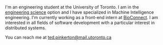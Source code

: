I'm an engineering student at the University of Toronto. I am in the [engineering science](https://engsci.utoronto.ca/) option and I have specialized in Machine Intelligence engineering. I'm currently working as a front-end intern at [BioConnect](https://bioconnect.com/). I am interested in all fields of software development with a particular interest in distributed systems.

You can reach me at ted.pinkerton@mail.utoronto.ca
